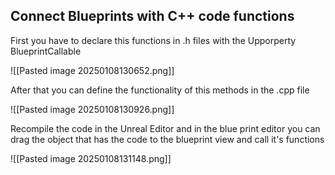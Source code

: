 ## Connect Blueprints with C++ code functions

First you have to declare this functions in .h files with the Upporperty BlueprintCallable

![[Pasted image 20250108130652.png]]

After that you can define the functionality of this methods in the .cpp file

![[Pasted image 20250108130926.png]]

Recompile the code in the Unreal Editor and in the blue print editor you can drag the object that has the code to the blueprint view and call it's functions

![[Pasted image 20250108131148.png]]

